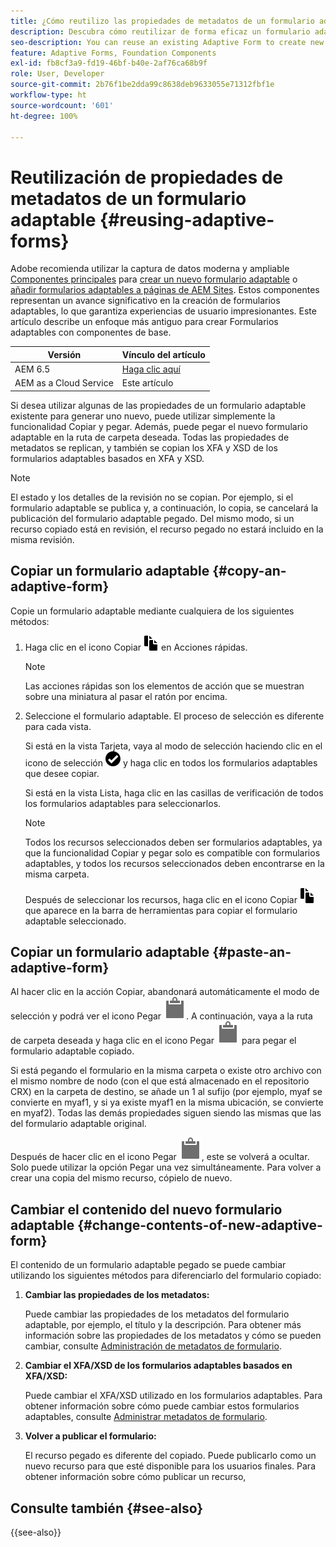 ```yaml
---
title: ¿Cómo reutilizo las propiedades de metadatos de un formulario adaptable?
description: Descubra cómo reutilizar de forma eficaz un formulario adaptable existente para crear uno nuevo.
seo-description: You can reuse an existing Adaptive Form to create new Adaptive Forms.
feature: Adaptive Forms, Foundation Components
exl-id: fb8cf3a9-fd19-46bf-b40e-2af76ca68b9f
role: User, Developer
source-git-commit: 2b76f1be2dda99c8638deb9633055e71312fbf1e
workflow-type: ht
source-wordcount: '601'
ht-degree: 100%

---
```


# Reutilización de propiedades de metadatos de un formulario adaptable {#reusing-adaptive-forms}

<span class="preview"> Adobe recomienda utilizar la captura de datos moderna y ampliable [Componentes principales](https://experienceleague.adobe.com/docs/experience-manager-core-components/using/adaptive-forms/introduction.html?lang=es) para [crear un nuevo formulario adaptable](/help/forms/creating-adaptive-form-core-components.md) o [añadir formularios adaptables a páginas de AEM Sites](/help/forms/create-or-add-an-adaptive-form-to-aem-sites-page.md). Estos componentes representan un avance significativo en la creación de formularios adaptables, lo que garantiza experiencias de usuario impresionantes. Este artículo describe un enfoque más antiguo para crear Formularios adaptables con componentes de base. </span>


| Versión | Vínculo del artículo |
| -------- | ---------------------------- |
| AEM 6.5 | [Haga clic aquí](https://experienceleague.adobe.com/docs/experience-manager-65/forms/adaptive-forms-basic-authoring/reusing-adaptive-forms.html?lang=es) |
| AEM as a Cloud Service | Este artículo |

Si desea utilizar algunas de las propiedades de un formulario adaptable existente para generar uno nuevo, puede utilizar simplemente la funcionalidad Copiar y pegar. Además, puede pegar el nuevo formulario adaptable en la ruta de carpeta deseada. Todas las propiedades de metadatos se replican, y también se copian los XFA y XSD de los formularios adaptables basados en XFA y XSD.

>[!NOTE]
>
>El estado y los detalles de la revisión no se copian. Por ejemplo, si el formulario adaptable se publica y, a continuación, lo copia, se cancelará la publicación del formulario adaptable pegado. Del mismo modo, si un recurso copiado está en revisión, el recurso pegado no estará incluido en la misma revisión.

## Copiar un formulario adaptable {#copy-an-adaptive-form}

Copie un formulario adaptable mediante cualquiera de los siguientes métodos:

1. Haga clic en el icono Copiar ![aem6forms_copy](assets/aem6forms_copy.png) en Acciones rápidas.

   >[!NOTE]
   >
   >Las acciones rápidas son los elementos de acción que se muestran sobre una miniatura al pasar el ratón por encima.

1. Seleccione el formulario adaptable. El proceso de selección es diferente para cada vista.

   Si está en la vista Tarjeta, vaya al modo de selección haciendo clic en el icono de selección ![aem6forms_check-círculo](assets/aem6forms_check-circle.png) y haga clic en todos los formularios adaptables que desee copiar.

   Si está en la vista Lista, haga clic en las casillas de verificación de todos los formularios adaptables para seleccionarlos.

   >[!NOTE]
   >
   >Todos los recursos seleccionados deben ser formularios adaptables, ya que la funcionalidad Copiar y pegar solo es compatible con formularios adaptables, y todos los recursos seleccionados deben encontrarse en la misma carpeta.

   Después de seleccionar los recursos, haga clic en el icono Copiar ![aem6forms_copy](assets/aem6forms_copy.png) que aparece en la barra de herramientas para copiar el formulario adaptable seleccionado.

## Copiar un formulario adaptable {#paste-an-adaptive-form}

Al hacer clic en la acción Copiar, abandonará automáticamente el modo de selección y podrá ver el icono Pegar ![Pegar](assets/Smock_Paste_18_N.svg). A continuación, vaya a la ruta de carpeta deseada y haga clic en el icono Pegar ![Pegar](assets/Smock_Paste_18_N.svg) para pegar el formulario adaptable copiado.

Si está pegando el formulario en la misma carpeta o existe otro archivo con el mismo nombre de nodo (con el que está almacenado en el repositorio CRX) en la carpeta de destino, se añade un 1 al sufijo (por ejemplo, myaf se convierte en myaf1, y si ya existe myaf1 en la misma ubicación, se convierte en myaf2). Todas las demás propiedades siguen siendo las mismas que las del formulario adaptable original.

Después de hacer clic en el icono Pegar ![Pegar](assets/Smock_Paste_18_N.svg), este se volverá a ocultar. Solo puede utilizar la opción Pegar una vez simultáneamente. Para volver a crear una copia del mismo recurso, cópielo de nuevo.

## Cambiar el contenido del nuevo formulario adaptable {#change-contents-of-new-adaptive-form}

El contenido de un formulario adaptable pegado se puede cambiar utilizando los siguientes métodos para diferenciarlo del formulario copiado:

1. **Cambiar las propiedades de los metadatos:**

   Puede cambiar las propiedades de los metadatos del formulario adaptable, por ejemplo, el título y la descripción. Para obtener más información sobre las propiedades de los metadatos y cómo se pueden cambiar, consulte [Administración de metadatos de formulario](manage-form-metadata.md).

1. **Cambiar el XFA/XSD de los formularios adaptables basados en XFA/XSD:**

   Puede cambiar el XFA/XSD utilizado en los formularios adaptables. Para obtener información sobre cómo puede cambiar estos formularios adaptables, consulte [Administrar metadatos de formulario](manage-form-metadata.md).

1. **Volver a publicar el formulario:**

   El recurso pegado es diferente del copiado. Puede publicarlo como un nuevo recurso para que esté disponible para los usuarios finales. Para obtener información sobre cómo publicar un recurso, <!-- see [Publishing and unpublishing forms](publishing-unpublishing-forms.md) -->


## Consulte también {#see-also}

{{see-also}}